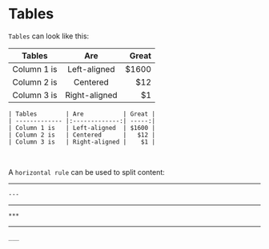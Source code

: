 # Tables


`Tables` can look like this:

| Tables        | Are           | Great |
| ------------- |:-------------:| -----:|
| Column 1 is   | Left-aligned  | $1600 |
| Column 2 is   | Centered      |   $12 |
| Column 3 is   | Right-aligned |    $1 |

~~~
| Tables        | Are           | Great |
| ------------- |:-------------:| -----:|
| Column 1 is   | Left-aligned  | $1600 |
| Column 2 is   | Centered      |   $12 |
| Column 3 is   | Right-aligned |    $1 |
~~~

<br />

A `horizontal rule` can be used to split content:

---

~~~
---
~~~

***

~~~
***
~~~

___

~~~
___
~~~